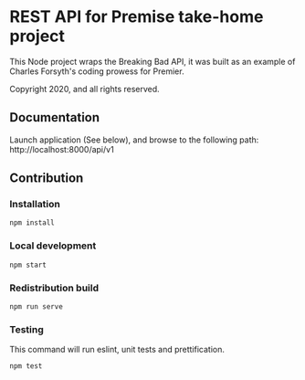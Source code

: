 # REST API for Premise take-home project

This Node project wraps the Breaking Bad API, it was built as an example of Charles Forsyth's coding prowess for Premier.

Copyright 2020, and all rights reserved.

## Documentation

Launch application (See below), and browse to the following path: http://localhost:8000/api/v1

## Contribution

### Installation

`npm install`

### Local development

`npm start`

### Redistribution build

`npm run serve`

### Testing

This command will run eslint, unit tests and prettification.

`npm test`
